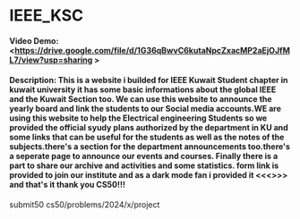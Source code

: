 # IEEE_KSC
#### Video Demo:  <https://drive.google.com/file/d/1G36qBwvC6kutaNpcZxacMP2aEjOJfML7/view?usp=sharing >
#### Description: This is a website i builded for IEEE Kuwait Student chapter in kuwait university it has some basic informations about the global IEEE and the Kuwait Section too. We can use this website to announce the yearly board and link the students to our Social media accounts.WE are using this website to help the Electrical engineering Students so we provided the official syudy plans authorized by the department in KU and some links that can be useful for the students as well as the notes of the subjects.there's a section for the department announcements too.there's a seperate page to announce our events and courses. Finally there is a part to share our archive and activities and some statistics.  form link is provided to join our institute and as a dark mode fan i provided it <<<<for sure>>>> and that's it thank you CS50!!!

submit50 cs50/problems/2024/x/project
